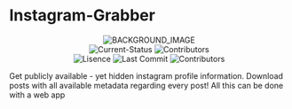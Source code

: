 # Instagram-Grabber

<p align="center">
    <img src="https://user-images.githubusercontent.com/36286877/162791937-2682d367-418a-402e-8d0d-64d09d55b9e2.png" alt="BACKGROUND_IMAGE">
    <br>
    <img src="https://img.shields.io/badge/status-continuing-green?style=for-the-badge" alt="Current-Status">
    <img src="https://img.shields.io/github/release-date/hirusha-adi/InstaStalker?style=for-the-badge" alt="Contributors">
    <br>
    <img src="https://img.shields.io/github/license/hirusha-adi/InstaStalker?style=for-the-badge" alt="Lisence">
    <img src="https://img.shields.io/github/last-commit/hirusha-adi/InstaStalker?style=for-the-badge" alt="Last Commit">
    <img src="https://img.shields.io/github/contributors/hirusha-adi/InstaStalker?style=for-the-badge" alt="Contributors">
</p>

Get publicly available - yet hidden instagram profile information. Download posts with all available metadata regarding every post! All this can be done with a web app
